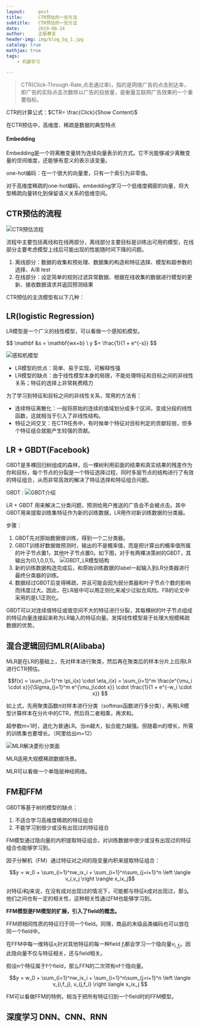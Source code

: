 ```yaml
---
layout:     post
title:      CTR预估的一些方法
subtitle:   CTR预估的一些方法
date:       2019-08-24
author:     正版慕言
header-img: img/blog_bg_1.jpg
catalog: true
mathjax: true
tags:
    - 机器学习

---
```


> CTR(Click-Through-Rate,点击通过率)，指的是网络广告的点击到达率，即广告的实际点击次数除以广告的投放量，是衡量互联网广告效果的一个重要指标。

CTR的计算公式：$CTR= \frac{Click}{Show Content}$

在CTR预估中，高维度、稀疏是数据的典型特点

#### Embedding

Embedding是一个将离散变量转为连续向量表示的方式。它不光能够减少离散变量的空间维度，还能够有意义的表示该变量。

one-hot编码：在一个很大的向量里，只有一个索引为非零值。

对于高维度稀疏的one-hot编码，embedding学习一个低维度稠密的向量，将大型稀疏向量转化到保留语义关系的低维空间。



## CTR预估的流程

![CTR预估流程](/img/机器学习/CTR预估流程.jpg)

流程中主要包括离线和在线两部分，离线部分主要目标是训练出可用的模型，在线部分主要考虑模型上线后可能出现的性能随时间下降的问题。

1. 离线部分：数据的收集和预处理、数据集的构造和特征选择、模型和超参数的选择、A/B test
2. 在线部分：设定简单的规则过滤异常数据、根据在线收集的数据进行模型的更新、接收数据请求并返回预测结果


CTR预估的主流模型有以下几种：

## LR(logistic Regression)

LR模型是一个广义的线性模型，可以看做一个感知机模型。

$$
\mathbf &s = \mathbf{wx+b} \\
y $= \frac{1}{1 + e^{-s}}
$$

![感知机模型](/img/机器学习/感知机模型.jpg)

* LR模型的优点：简单、易于实现、可解释性强
* LR模型的缺点：由于线性模型本身的局限，不能处理特征和目标之间的非线性关系；特征的选择上非常耗费精力

为了学习到特征和目标之间的非线性关系，常用的方法有：

* 连续特征离散化：一般将原始的连续的值域划分成多个区间，变成分段的线性函数，这就相当于引入了非线性结构。
* 特征之间交叉：在CTR任务中，有时候单个特征对目标判定的贡献较弱，但多个特征组合就能产生较强的贡献。

## LR + GBDT(Facebook)

GBDT是多棵回归树组成的森林，后一棵树利用前面的结果和真实结果的残差作为你和目标，每个节点的分裂是一个特征选择过程，同时多层节点的结构进行了有效的特征组合，从而非常高效的解决了特征选择和特征组合问题。

GBDT : ![GBDT介绍](https://lsbmzzz.github.io/2019/08/24/GBDT%E5%92%8CXGBoost%E7%9A%84%E7%90%86%E8%A7%A3/)

LR + GBDT 用来解决二分类问题，预测给用户推送的广告会不会被点击。其中GBDT用来提取训练集特征作为新的训练数据，LR用作对新训练数据的分类器。

步骤：
1. GBDT先对原始数据做训练，得到一个二分类器。
2. GBDT训练好数据做预测时，输出的不是概率值，而是把计算出的概率值所属的叶子节点置1，其他叶子节点置0。如下图，对于有两棵决策树的GBDT，其输出为(0,1,0,0,1)。
![GBDT_LR模型结构](/img/机器学习/GBDT+LR的模型结构.png)
3. 新的训练数据构造完成后，和原始训练数据的label一起输入到LR分类器进行最终分类器的训练。
4. 数据经过GBDT后变得稀疏，并且可能会因为弱分类器和叶子节点个数的影响而纬度过大。因此，在LR层中可以用正则化来减少过拟合风险。FB的论文中采用的是L1正则化。

GBDT可以对连续值特征或值空间不大的特征进行分裂，其每棵树的叶子节点组成的特征向量连接起来称为LR输入的特征向量。发挥线性模型易于处理大规模稀疏数据的优势。

## 混合逻辑回归MLR(Alibaba)

MLR是在LR的基础上，先对样本进行聚类，然后再在聚类后的样本分片上应用LR进行CTR预估。

$$f(x) = \sum_{i=1}^m \pi_i(x) \cdot \eta_i(x) = \sum_{i=1}^m \frac{e^{\mu_i \cdot x}}{\Sigma_{j=1}^m e^{\mu_j\cdot x}} \cdot \frac{1}{1 + e^{-w_i \cdot x}} $$

如上式，先用聚类函数$\pi$对样本进行分类（softmax函数进行多分类），再用LR模型计算样本在分片中的CTR，然后将二者相乘，再求和。

超参数m=1时，退化为普通LR。当m越大，拟合能力越强。但随着m的增长，所需的训练集也要增长。（阿里给出m=12）

![MLR解决菱形分类面](/img/机器学习/MLR解决菱形分类面的样例.png)

MLR适用大规模稀疏数据场景。

MLR可以看做一个单隐层神经网络。

## FM和FFM

GBDT等基于树的模型的缺点：

1. 不适合学习高维度稀疏的特征组合
2. 不能学习到很少或没有出现过的特征组合

FM模型通过隐向量的内积提取特征组合，对训练数据中很少或没有出现过的特征组合也能够学习到。

因子分解机（FM）通过特征对之间的隐变量内积来提取特征组合：

$$y = w_0 + \sum_{i=1}^nw_ix_i + \sum_{i=1}^n\sum_{j=i+1}^n \left \langle v_i,v_j \right \rangle x_ix_j$$

对特征$i$和$j$来说，在没有成对出现过的情况下，可能都与特征$k$成对出现过，那么他们之间也有一定的相关性，这种相关性通过FM也能够学习到。

**FFM模型是FM模型的扩展，引入了field的概念。**

FFM把相同性质的特征归于同一个field。同理，商品的末级品类编码也可以放在同一个field中。

在FFM中每一维特征$x_i$针对其他特征的每一种field $f_i$都会学习一个隐向量$v_{i,f_i}$。因此隐向量不仅与特征相关，还与field相关。

假设n个特征属于f个field，那么FFN的二次项有nf个隐向量。

$$y = w_0 + \sum_{i=1}^nw_ix_i + \sum_{i=1}^n\sum_{j=i+1}^n \left \langle v_{i,f_j}, v_{j,f_i} \right \langle x_ix_j $$

FM可以看做FFM的特例，相当于把所有特征归到一个field时的FFM模型。

## 深度学习 DNN、CNN、RNN
